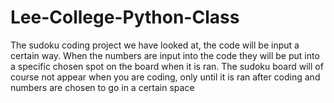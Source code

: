 # Lee-College-Python-Class
The sudoku coding project we have looked at, the code will be input a certain way. 
When the numbers are input into the code they will be put into a specific chosen spot on the board when it is ran. 
The sudoku board will of course not appear when you are coding, only until it is ran after coding and numbers are chosen to go in a certain space 
